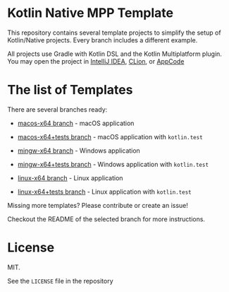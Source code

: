 Kotlin Native MPP Template
==========================

This repository contains several template projects to simplify the setup of Kotlin/Native projects. Every branch includes a different example.

All projects use Gradle with Kotlin DSL and the Kotlin Multiplatform plugin. You may open the project in
[IntelliJ IDEA](https://jetbrains.com/idea),
[CLion](https://jetbrains.com/clion), or
[AppCode](https://jetbrains.com/appcode)

The list of Templates
=====================

There are several branches ready:

- [macos-x64 branch](https://github.com/jonnyzzz/kotlin-native-mpp-template/tree/macos-x64) - macOS application
- [macos-x64+tests branch](https://github.com/jonnyzzz/kotlin-native-mpp-template/tree/macos-x64+tests) - macOS application with `kotlin.test`


- [mingw-x64 branch](https://github.com/jonnyzzz/kotlin-native-mpp-template/tree/mingw-x64) - Windows application
- [mingw-x64+tests branch](https://github.com/jonnyzzz/kotlin-native-mpp-template/tree/mingw-x64+tests) - Windows application with `kotlin.test`


- [linux-x64 branch](https://github.com/jonnyzzz/kotlin-native-mpp-template/tree/linux-x64) - Linux application
- [linux-x64+tests branch](https://github.com/jonnyzzz/kotlin-native-mpp-template/tree/linux-x64+tests) - Linux application with `kotlin.test`

Missing more templates? Please contribute or create an issue!

Checkout the README of the selected branch for more instructions.

License
=======

MIT. 

See the `LICENSE` file in the repository

